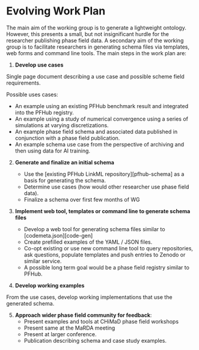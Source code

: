 # Evolving Work Plan

The main aim of the working group is to generate a lightweight
ontology. However, this presents a small, but not insignificant hurdle
for the researcher publishing phase field data. A secondary aim of the
working group is to facilitate researchers in generating schema files
via templates, web forms and command line tools. The main steps in the
work plan are:

1. **Develop use cases**

Single page document describing a use case and possible scheme field requirements.

Possible uses cases:
   - An example using an existing PFHub benchmark result and
     integrated into the PFHub registry.
   - An example using a study of numerical convergence using a series
     of simulations at varying discretizations.
   - An example phase field schema and associated data published in
     conjunction with a phase field publication.
   - An example schema use case from the perspective of archiving and then using data for
     AI training.

2. **Generate and finalize an initial schema**
   
   - Use the [existing PFHub LinkML repository][pfhub-schema] as a
     basis for generating the schema.
   - Determine use cases (how would other researcher use phase field
     data).
   - Finalize a schema over first few months of WG

3. **Implement web tool, templates or command line to generate schema
   files**
   
   - Develop a web tool for generating schema files similar to
     [codemeta.json][code-gen]
   - Create prefilled examples of the YAML / JSON files.
   - Co-opt existing or use new command line tool to query
     repositories, ask questions, populate templates and push entries
     to Zenodo or similar service.
   - A possible long term goal would be a phase field registry similar
     to PFHub.

4. **Develop working examples**

From the use cases, develop working implementations that use the generated schema.

5. **Approach wider phase field community for feedback**:
   - Present examples and tools at CHiMaD phase field workshops
   - Present same at the MaRDA meeting
   - Present at larger conference.
   - Publication describing schema and case study examples.
